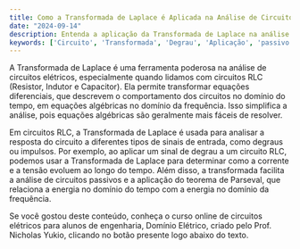 ```yaml
---
title: Como a Transformada de Laplace é Aplicada na Análise de Circuitos RLC?
date: "2024-09-14"
description: Entenda a aplicação da Transformada de Laplace na análise de circuitos RLC e sua importância na engenharia.
keywords: ['Circuito', 'Transformada', 'Degrau', 'Aplicação', 'passivo', 'Parseval', 'RLC']
---
```


A Transformada de Laplace é uma ferramenta poderosa na análise de circuitos elétricos, especialmente quando lidamos com circuitos RLC (Resistor, Indutor e Capacitor). Ela permite transformar equações diferenciais, que descrevem o comportamento dos circuitos no domínio do tempo, em equações algébricas no domínio da frequência. Isso simplifica a análise, pois equações algébricas são geralmente mais fáceis de resolver.

Em circuitos RLC, a Transformada de Laplace é usada para analisar a resposta do circuito a diferentes tipos de sinais de entrada, como degraus ou impulsos. Por exemplo, ao aplicar um sinal de degrau a um circuito RLC, podemos usar a Transformada de Laplace para determinar como a corrente e a tensão evoluem ao longo do tempo. Além disso, a transformada facilita a análise de circuitos passivos e a aplicação do teorema de Parseval, que relaciona a energia no domínio do tempo com a energia no domínio da frequência.

Se você gostou deste conteúdo, conheça o curso online de circuitos elétricos para alunos de engenharia, Domínio Elétrico, criado pelo Prof. Nicholas Yukio, clicando no botão presente logo abaixo do texto.